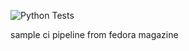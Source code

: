 ![Python Tests](https://github.com/dreamer-design/ciwithfedora/actions/workflows/workflow.yaml/badge.svg)


sample ci pipeline from fedora magazine
